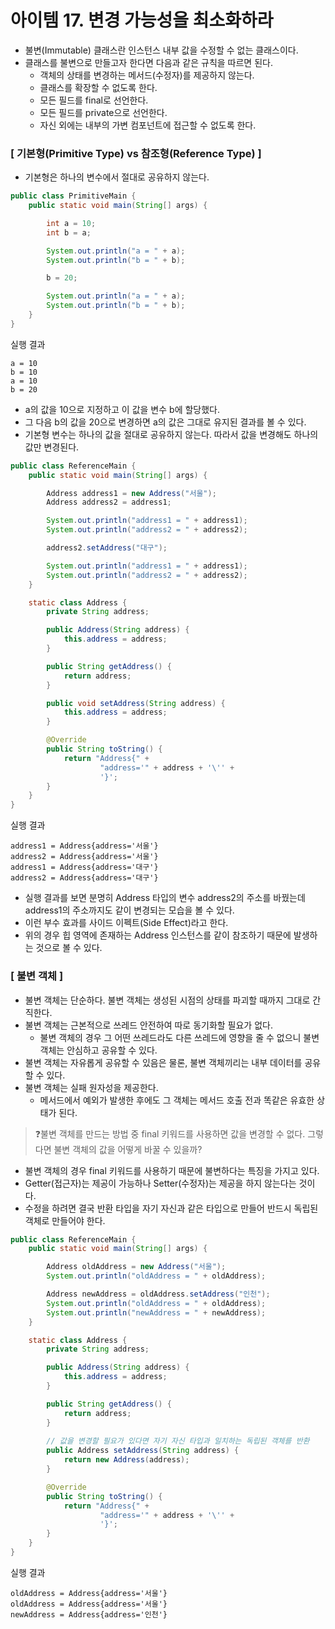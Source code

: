 # 아이템 17. 변경 가능성을 최소화하라

* 불변(Immutable) 클래스란 인스턴스 내부 값을 수정할 수 없는 클래스이다.
* 클래스를 불변으로 만들고자 한다면 다음과 같은 규칙을 따르면 된다.
  * 객체의 상태를 변경하는 메서드(수정자)를 제공하지 않는다.
  * 클래스를 확장할 수 없도록 한다.
  * 모든 필드를 final로 선언한다.
  * 모든 필드를 private으로 선언한다.
  * 자신 외에는 내부의 가변 컴포넌트에 접근할 수 없도록 한다.

### [ 기본형(Primitive Type) vs 참조형(Reference Type) ]

* 기본형은 하나의 변수에서 절대로 공유하지 않는다.

```java
public class PrimitiveMain {
	public static void main(String[] args) {

		int a = 10;
		int b = a;

		System.out.println("a = " + a);
		System.out.println("b = " + b);

		b = 20;

		System.out.println("a = " + a);
		System.out.println("b = " + b);
	}
}
```

실행 결과

```text
a = 10
b = 10
a = 10
b = 20
```

* a의 값을 10으로 지정하고 이 값을 변수 b에 할당했다.
* 그 다음 b의 값을 20으로 변경하면 a의 값은 그대로 유지된 결과를 볼 수 있다.
* 기본형 변수는 하나의 값을 절대로 공유하지 않는다. 따라서 값을 변경해도 하나의 값만 변경된다.

```java
public class ReferenceMain {
	public static void main(String[] args) {

		Address address1 = new Address("서울");
		Address address2 = address1;

		System.out.println("address1 = " + address1);
		System.out.println("address2 = " + address2);

		address2.setAddress("대구");

		System.out.println("address1 = " + address1);
		System.out.println("address2 = " + address2);
	}

	static class Address {
		private String address;

		public Address(String address) {
			this.address = address;
		}

		public String getAddress() {
			return address;
		}

		public void setAddress(String address) {
			this.address = address;
		}

		@Override
		public String toString() {
			return "Address{" +
					"address='" + address + '\'' +
					'}';
		}
	}
}
```

실행 결과

```text
address1 = Address{address='서울'}
address2 = Address{address='서울'}
address1 = Address{address='대구'}
address2 = Address{address='대구'}
```

* 실행 결과를 보면 분명히 Address 타입의 변수 address2의 주소를 바꿨는데 address1의 주소까지도 같이 변경되는 모습을 볼 수 있다.
* 이런 부수 효과를 사이드 이펙트(Side Effect)라고 한다.
* 위의 경우 힙 영역에 존재하는 Address 인스턴스를 같이 참조하기 때문에 발생하는 것으로 볼 수 있다.

### [ 불변 객체 ]

* 불변 객체는 단순하다. 불변 객체는 생성된 시점의 상태를 파괴할 때까지 그대로 간직한다.
* 불변 객체는 근본적으로 쓰레드 안전하여 따로 동기화할 필요가 없다.
  * 불변 객체의 경우 그 어떤 쓰레드라도 다른 쓰레드에 영향을 줄 수 없으니 불변 객체는 안심하고 공유할 수 있다.
* 불변 객체는 자유롭게 공유할 수 있음은 물론, 불변 객체끼리는 내부 데이터를 공유할 수 있다.
* 불변 객체는 실패 원자성을 제공한다.
  * 메서드에서 예외가 발생한 후에도 그 객체는 메서드 호출 전과 똑같은 유효한 상태가 된다.

> ❓불변 객체를 만드는 방법 중 final 키워드를 사용하면 값을 변경할 수 없다. 그렇다면 불변 객체의 값을 어떻게 바꿀 수 있을까?

* 불변 객체의 경우 final 키워드를 사용하기 때문에 불변하다는 특징을 가지고 있다.
* Getter(접근자)는 제공이 가능하나 Setter(수정자)는 제공을 하지 않는다는 것이다.
* 수정을 하려면 결국 반환 타입을 자기 자신과 같은 타입으로 만들어 반드시 독립된 객체로 만들어야 한다.

```java
public class ReferenceMain {
	public static void main(String[] args) {

		Address oldAddress = new Address("서울");
		System.out.println("oldAddress = " + oldAddress);

		Address newAddress = oldAddress.setAddress("인천");
		System.out.println("oldAddress = " + oldAddress);
		System.out.println("newAddress = " + newAddress);
	}

	static class Address {
		private String address;

		public Address(String address) {
			this.address = address;
		}

		public String getAddress() {
			return address;
		}
    
		// 값을 변경할 필요가 있다면 자기 자신 타입과 일치하는 독립된 객체를 반환
		public Address setAddress(String address) {
			return new Address(address);
		}

		@Override
		public String toString() {
			return "Address{" +
					"address='" + address + '\'' +
					'}';
		}
	}
}
```

실행 결과

```text
oldAddress = Address{address='서울'}
oldAddress = Address{address='서울'}
newAddress = Address{address='인천'}
```